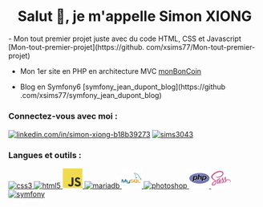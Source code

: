 <h1 align="center">Salut 👋, je m'appelle Simon XIONG</h1>
- Mon tout premier projet juste avec du code HTML, CSS et Javascript [Mon-tout-premier-projet](https://github. com/xsims77/Mon-tout-premier-projet)

- Mon 1er site en PHP en architecture MVC [monBonCoin](https://github.com/xsims77/monBonCoin)

- Blog en Symfony6 [symfony_jean_dupont_blog](https://github .com/xsims77/symfony_jean_dupont_blog)

<h3 align="left">Connectez-vous avec moi :</h3>
<p align="left">
<a href="https://linkedin.com/in/linkedin.com/ dans/simon-xiong-b18b39273" target="blank"><img align="center" src="https://raw.githubusercontent.com/rahuldkjain/github-profile-readme-generator/master/src/images/ icônes/Social/linked-in-alt.svg" alt="linkedin.com/in/simon-xiong-b18b39273" height="30" width="40" /></a>
<a href="https : //discord.gg/sims3043" target="blank"><img align="center" src="https://raw.githubusercontent.com/rahuldkjain/github-profile-readme-generator/master/src/images/ icons/Social/discord.svg" alt="sims3043" height="30" width="40" /></a>
</p>

<h3 align="left">Langues et outils :</h3>
<p align="left"> <a href="https://www.w3schools.com/css/" target="_blank" rel="noreferrer"> <img src="https://raw.githubusercontent. com/devicons/devicon/master/icons/css3/css3-original-wordmark.svg" alt="css3" width="40" height="40"/> </a> <a href="https:// www.w3.org/html/" target="_blank" rel="noreferrer"> <img src="https://raw.githubusercontent.com/devicons/devicon/master/icons/html5/html5-original-wordmark .svg" alt="html5" width="40" height="40"/> </a> <a href="https://developer.mozilla.org/en-US/docs/Web/JavaScript" cible ="_blank" rel="noreferrer"> <img src="https://raw.githubusercontent.com/devicons/devicon/master/icons/javascript/javascript-original.svg" alt="javascript" width="40 " height="40"/> </a> <a href="https://mariadb.org/" target="_blank" rel="noreferrer"> <img src="https://www.vectorlogo. zone/logos/mariadb/mariadb-icon.svg" alt="mariadb" width="40" height="40"/> </a> <a href="https://www.mysql.com/" cible ="_blank" rel="noreferrer"> <img src="https://raw.githubusercontent.com/devicons/devicon/master/icons/mysql/mysql-original-wordmark.svg" alt="mysql" width= "40" height="40"/> </a> <a href="https://www.photoshop.com/fr" target="_blank" rel="noreferrer"> <img src="https:/ /raw.githubusercontent.com/devicons/devicon/master/icons/photoshop/photoshop-line.svg" alt="photoshop" width="40" height="40"/> </a> <a href="https ://www.php.net" target="_blank" rel="noreferrer"> <img src="https://raw.githubusercontent.com/devicons/devicon/master/icons/php/php-original.svg " alt="php" width="40" height="40"/> </a> <a href="https://sass-lang.com" target="_blank" rel="noreferrer"> <img src="https://raw.githubusercontent.com/devicons/devicon/master/icons/sass/sass-original.svg" alt="sass" width="40" height="40"/> </a> <a href="https://symfony.com" target="_blank" rel="noreferrer"> <img src="https://symfony.com/logos/symfony_black_03.svg" alt="symfony" width="40" height="40"/> </a> </p>
